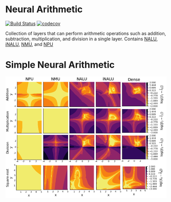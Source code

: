# Neural Arithmetic

[![Build Status](https://travis-ci.com/nmheim/NeuralArithmetic.jl.svg?branch=master)](https://travis-ci.com/nmheim/NeuralArithmetic.jl)
[![codecov](https://codecov.io/gh/nmheim/NeuralArithmetic.jl/branch/master/graph/badge.svg)](https://codecov.io/gh/nmheim/NeuralArithmetic.jl)

Collection of layers that can perform arithmetic operations such as addition,
subtraction, multiplication, and division in a single layer.  Contains
[NALU](https://arxiv.org/abs/1808.00508),
[iNALU](https://arxiv.org/abs/2003.07629),
[NMU](https://openreview.net/forum?id=H1gNOeHKPS), and [NPU](...)

# Simple Neural Arithmetic

![layers](img/layers.png)
